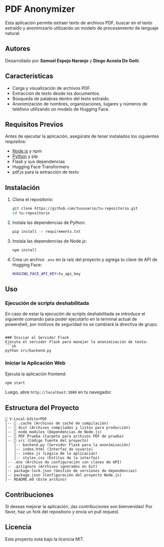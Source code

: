 # PDF Anonymizer

Esta aplicación permite extraer texto de archivos PDF, buscar en el texto extraído y anonimizarlo utilizando un modelo de procesamiento de lenguaje natural.

## Autores
Desarrollado por **Samuel Espejo Naranjo** y **Diego Acosta De Goñi**.

## Características
- Carga y visualización de archivos PDF.
- Extracción de texto desde los documentos.
- Búsqueda de palabras dentro del texto extraído.
- Anonimización de nombres, organizaciones, lugares y números de teléfono utilizando un modelo de Hugging Face.

## Requisitos Previos
Antes de ejecutar la aplicación, asegúrate de tener instalados los siguientes requisitos:

- [Node.js](https://nodejs.org/) y npm
- [Python](https://www.python.org/) y pip
- Flask y sus dependencias
- Hugging Face Transformers
- pdf.js para la extracción de texto

## Instalación

1. Clona el repositorio:
   ```sh
   git clone https://github.com/tuusuario/tu-repositorio.git
   cd tu-repositorio
   ```

2. Instala las dependencias de Python:
   ```sh
   pip install -r requirements.txt
   ```

3. Instala las dependencias de Node.js:
   ```sh
   npm install
   ```

4. Crea un archivo `.env` en la raíz del proyecto y agrega tu clave de API de Hugging Face:
   ```sh
   HUGGING_FACE_API_KEY=tu_api_key
   ```

## Uso
### Ejecución de scripts deshabilitada
En caso de estar la ejecución de scripts deshabilitada se introduce el siguiente comando para poder ejecutarlo en la terminal actual de powershell, por motivos de seguridad no se cambiará la directiva de grupo.
```Set-ExecutionPolicy -ExecutionPolicy RemoteSigned -Scope Process

### Iniciar el Servidor Flask
Ejecuta el servidor Flask para manejar la anonimización de texto:
```sh
python src/backend.py
```

### Iniciar la Aplicación Web
Ejecuta la aplicación frontend:
```sh
npm start
```

Luego, abre `http://localhost:3000` en tu navegador.

## Estructura del Proyecto
```
📂 V-Local-EditorPDF
│-- 📂 .cache (Archivos de caché de compilación)
│-- 📂 dist (Archivos compilados y listos para producción)
│-- 📂 node_modules (Dependencias de Node.js)
│-- 📂 PDF_Prueba (Carpeta para archivos PDF de prueba)
│-- 📂 src (Código fuente del proyecto)
│   │-- backend.py (Servidor Flask para la anonimización)
│   │-- index.html (Interfaz de usuario)
│   │-- index.js (Lógica de la aplicación)
│   │-- styles.css (Estilos de la interfaz)
│-- .env (Archivo de configuración con claves de API)
│-- .gitignore (Archivos ignorados en Git)
│-- package-lock.json (Gestión de versiones de dependencias)
│-- package.json (Configuración del proyecto Node.js)
│-- README.md (Este archivo)
```

## Contribuciones
Si deseas mejorar la aplicación, ¡las contribuciones son bienvenidas! Por favor, haz un fork del repositorio y envía un pull request.

## Licencia
Este proyecto está bajo la licencia MIT.

